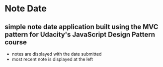 # Note Date
## simple note date application built using the MVC pattern for Udacity's JavaScript Design Pattern course

* notes are displayed with the date submitted
* most recent note is displayed at the left